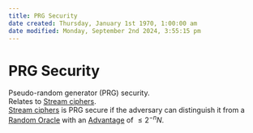 ```yaml
---  
title: PRG Security  
date created: Thursday, January 1st 1970, 1:00:00 am  
date modified: Monday, September 2nd 2024, 3:55:15 pm  
---  
```

# PRG Security  
Pseudo-random generator (PRG) security.  
Relates to [Stream ciphers](../Stream_cipher.md).  
[Stream ciphers](../Stream_cipher.md) is PRG secure if the adversary can distinguish it from a [Random Oracle](./Random_Oracle.md) with an [Advantage](./Advantage.md) of $\leq 2^{-n}N$.  
